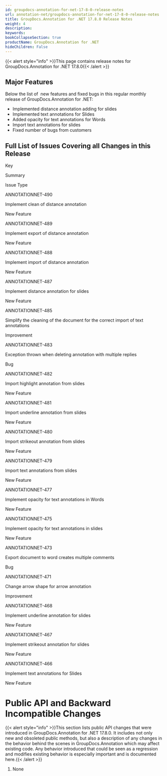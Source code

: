```yaml
---
id: groupdocs-annotation-for-net-17-8-0-release-notes
url: annotation-net/groupdocs-annotation-for-net-17-8-0-release-notes
title: GroupDocs.Annotation for .NET 17.8.0 Release Notes
weight: 4
description: 
keywords: 
bookCollapseSection: true
productName: GroupDocs.Annotation for .NET
hideChildren: False
---
```

{{< alert style="info" >}}This page contains release notes for GroupDocs.Annotation for .NET 17.8.0{{< /alert >}}

## Major Features

Below the list of  new features and fixed bugs in this regular monthly release of GroupDocs.Annotation for .NET:

*   Implemented distance annotation adding for slides 
*   Implemented text annotations for Slides 
*   Added opacity for text annotations for Words 
*   Import text annotations for slides 
*   Fixed number of bugs from customers

## Full List of Issues Covering all Changes in this Release

Key

Summary

Issue Type

ANNOTATIONNET-490

Implement clean of distance annotation

New Feature

ANNOTATIONNET-489

Implement export of distance annotation

New Feature

ANNOTATIONNET-488

Implement import of distance annotation

New Feature

ANNOTATIONNET-487

Implement distance annotation for slides

New Feature

ANNOTATIONNET-485

Simplify the cleaning of the document for the correct import of text annotations

Improvement

ANNOTATIONNET-483

Exception thrown when deleting annotation with multiple replies

Bug

ANNOTATIONNET-482

Import highlight annotation from slides

New Feature

ANNOTATIONNET-481

Import underline annotation from slides

New Feature

ANNOTATIONNET-480

Import strikeout annotation from slides

New Feature

ANNOTATIONNET-479

Import text annotations from slides

New Feature

ANNOTATIONNET-477

Implement opacity for text annotations in Words

New Feature

ANNOTATIONNET-475

Implement opacity for text annotations in slides

New Feature

ANNOTATIONNET-473

Export document to word creates multiple comments

Bug

ANNOTATIONNET-471

Change arrow shape for arrow annotation

Improvement

ANNOTATIONNET-468

Implement underline annotation for slides

New Feature

ANNOTATIONNET-467

Implement strikeout annotation for slides

New Feature

ANNOTATIONNET-466

Implement text annotations for Slides

New Feature

# Public API and Backward Incompatible Changes

{{< alert style="info" >}}This section lists public API changes that were introduced in GroupDocs.Annotation for .NET 17.8.0. It includes not only new and obsoleted public methods, but also a description of any changes in the behavior behind the scenes in GroupDocs.Annotation which may affect existing code. Any behavior introduced that could be seen as a regression and modifies existing behavior is especially important and is documented here.{{< /alert >}}

1.  None
